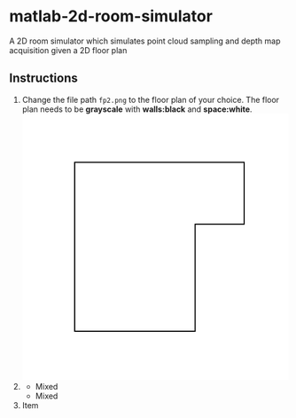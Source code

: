 # matlab-2d-room-simulator
A 2D room simulator which simulates point cloud sampling and depth map acquisition given a 2D floor plan

## Instructions

1. Change the file path `fp2.png` to the floor plan of your choice. The floor plan needs to be **grayscale** with **walls:black** and **space:white**.
![Example floor plan](fp_2.png "Example floor plan")
2. 
   * Mixed
   * Mixed  
3. Item
